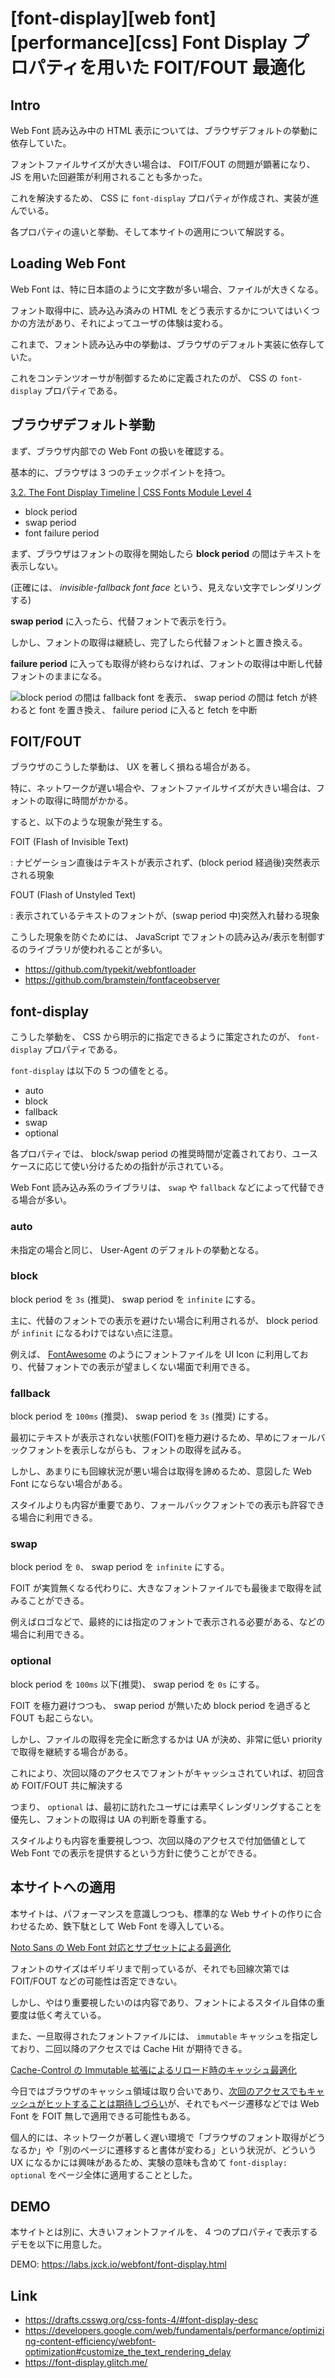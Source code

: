 # [font-display][web font][performance][css] Font Display プロパティを用いた FOIT/FOUT 最適化

## Intro

Web Font 読み込み中の HTML 表示については、ブラウザデフォルトの挙動に依存していた。

フォントファイルサイズが大きい場合は、 FOIT/FOUT の問題が顕著になり、 JS を用いた回避策が利用されることも多かった。

これを解決するため、 CSS に `font-display` プロパティが作成され、実装が進んでいる。

各プロパティの違いと挙動、そして本サイトの適用について解説する。


## Loading Web Font

Web Font は、特に日本語のように文字数が多い場合、ファイルが大きくなる。

フォント取得中に、読み込み済みの HTML をどう表示するかについてはいくつかの方法があり、それによってユーザの体験は変わる。

これまで、フォント読み込み中の挙動は、ブラウザのデフォルト実装に依存していた。

これをコンテンツオーサが制御するために定義されたのが、 CSS の `font-display` プロパティである。


## ブラウザデフォルト挙動

まず、ブラウザ内部での Web Font の扱いを確認する。

基本的に、ブラウザは 3 つのチェックポイントを持つ。

[3.2. The Font Display Timeline \| CSS Fonts Module Level 4](https://drafts.csswg.org/css-fonts-4/#font-display-timeline)

- block period
- swap period
- font failure period

まず、ブラウザはフォントの取得を開始したら **block period** の間はテキストを表示しない。

(正確には、 _invisible-fallback font face_ という、見えない文字でレンダリングする)

**swap period** に入ったら、代替フォントで表示を行う。

しかし、フォントの取得は継続し、完了したら代替フォントと置き換える。

**failure period** に入っても取得が終わらなければ、フォントの取得は中断し代替フォントのままになる。

![block period の間は fallback font を表示、 swap period の間は fetch が終わると font を置き換え、 failure period に入ると fetch を中断](font-display.svg#1000x225 "font rendering flow with block/swap/failure period in browser")


## FOIT/FOUT

ブラウザのこうした挙動は、 UX を著しく損ねる場合がある。

特に、ネットワークが遅い場合や、フォントファイルサイズが大きい場合は、フォントの取得に時間がかかる。

すると、以下のような現象が発生する。

FOIT (Flash of Invisible Text)

: ナビゲーション直後はテキストが表示されず、(block period 経過後)突然表示される現象

FOUT (Flash of Unstyled Text)

: 表示されているテキストのフォントが、(swap period 中)突然入れ替わる現象

こうした現象を防ぐためには、 JavaScript でフォントの読み込み/表示を制御するのライブラリが使われることが多い。

- [https\://github.com/typekit/webfontloader](https://github.com/typekit/webfontloader)
- [https\://github.com/bramstein/fontfaceobserver](https://github.com/bramstein/fontfaceobserver)


## font-display

こうした挙動を、 CSS から明示的に指定できるように策定されたのが、 `font-display` プロパティである。

`font-display` は以下の 5 つの値をとる。

- auto
- block
- fallback
- swap
- optional

各プロパティでは、 block/swap period の推奨時間が定義されており、ユースケースに応じて使い分けるための指針が示されている。

Web Font 読み込み系のライブラリは、 `swap` や `fallback` などによって代替できる場合が多い。


### auto

未指定の場合と同じ、 User-Agent のデフォルトの挙動となる。


### block

block period を `3s` (推奨)、 swap period を `infinite` にする。

主に、代替のフォントでの表示を避けたい場合に利用されるが、 block period が `infinit` になるわけではない点に注意。

例えば、 [FontAwesome](http://fontawesome.io/) のようにフォントファイルを UI Icon に利用しており、代替フォントでの表示が望ましくない場面で利用できる。


### fallback

block period を `100ms` (推奨)、 swap period を `3s` (推奨) にする。

最初にテキストが表示されない状態(FOIT)を極力避けるため、早めにフォールバックフォントを表示しながらも、フォントの取得を試みる。

しかし、あまりにも回線状況が悪い場合は取得を諦めるため、意図した Web Font にならない場合がある。

スタイルよりも内容が重要であり、フォールバックフォントでの表示も許容できる場合に利用できる。


### swap

block period を `0`、 swap period を `infinite` にする。

FOIT が実質無くなる代わりに、大きなフォントファイルでも最後まで取得を試みることができる。

例えばロゴなどで、最終的には指定のフォントで表示される必要がある、などの場合に利用できる。


### optional

block period を `100ms` 以下(推奨)、 swap period を `0s` にする。

FOIT を極力避けつつも、 swap period が無いため block period を過ぎると FOUT も起こらない。

しかし、ファイルの取得を完全に断念するかは UA が決め、非常に低い priority で取得を継続する場合がある。

これにより、次回以降のアクセスでフォントがキャッシュされていれば、初回含め FOIT/FOUT 共に解決する

つまり、 `optional` は、最初に訪れたユーザには素早くレンダリングすることを優先し、フォントの取得は UA の判断を尊重する。

スタイルよりも内容を重要視しつつ、次回以降のアクセスで付加価値として Web Font での表示を提供するという方針に使うことができる。


## 本サイトへの適用

本サイトは、パフォーマンスを意識しつつも、標準的な Web サイトの作りに合わせるため、鉄下駄として Web Font を導入している。

[Noto Sans の Web Font 対応とサブセットによる最適化](https://blog.jxck.io/entries/2016-03-14/web-font-noto-sans.html#まとめ)

フォントのサイズはギリギリまで削っているが、それでも回線次第では FOIT/FOUT などの可能性は否定できない。

しかし、やはり重要視したいのは内容であり、フォントによるスタイル自体の重要度は低く考えている。

また、一旦取得されたフォントファイルには、 `immutable` キャッシュを指定しており、二回以降のアクセスでは Cache Hit が期待できる。

[Cache-Control の Immutable 拡張によるリロード時のキャッシュ最適化](https://blog.jxck.io/entries/2016-07-12/cache-control-immutable.html)

今日ではブラウザのキャッシュ領域は取り合いであり、[次回のアクセスでもキャッシュがヒットすることは期待しづらい](https://code.facebook.com/posts/964122680272229/web-performance-cache-efficiency-exercise/)が、それでもページ遷移などでは Web Font を FOIT 無しで適用できる可能性もある。

個人的には、ネットワークが著しく遅い環境で「ブラウザのフォント取得がどうなるか」や「別のページに遷移すると書体が変わる」という状況が、どういう UX になるかには興味があるため、実験の意味も含めて `font-display: optional` をページ全体に適用することとした。


## DEMO

本サイトとは別に、大きいフォントファイルを、 4 つのプロパティで表示するデモを以下に用意した。

DEMO: [https\://labs.jxck.io/webfont/font-display.html](https://labs.jxck.io/webfont/font-display.html)


## Link

- [https\://drafts.csswg.org/css-fonts-4/#font-display-desc](https://drafts.csswg.org/css-fonts-4/#font-display-desc)
- [https\://developers.google.com/web/fundamentals/performance/optimizing-content-efficiency/webfont-optimization#customize_the_text_rendering_delay](https://developers.google.com/web/fundamentals/performance/optimizing-content-efficiency/webfont-optimization#customize_the_text_rendering_delay)
- [https\://font-display.glitch.me/](https://font-display.glitch.me/)
